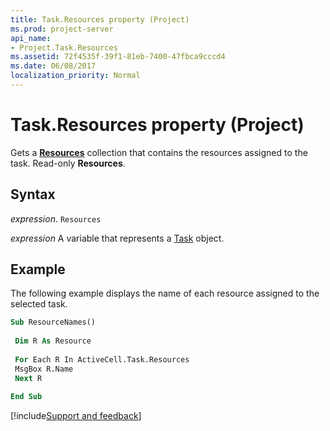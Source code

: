 ```yaml
---
title: Task.Resources property (Project)
ms.prod: project-server
api_name:
- Project.Task.Resources
ms.assetid: 72f4535f-39f1-81eb-7400-47fbca9cccd4
ms.date: 06/08/2017
localization_priority: Normal
---
```



# Task.Resources property (Project)

Gets a  **[Resources](Project.Resource.md)** collection that contains the resources assigned to the task. Read-only **Resources**.


## Syntax

_expression_. `Resources`

_expression_ A variable that represents a [Task](./Project.Task.md) object.


## Example

The following example displays the name of each resource assigned to the selected task.


```vb
Sub ResourceNames() 
 
 Dim R As Resource 
 
 For Each R In ActiveCell.Task.Resources 
 MsgBox R.Name 
 Next R 
 
End Sub
```

[!include[Support and feedback](~/includes/feedback-boilerplate.md)]